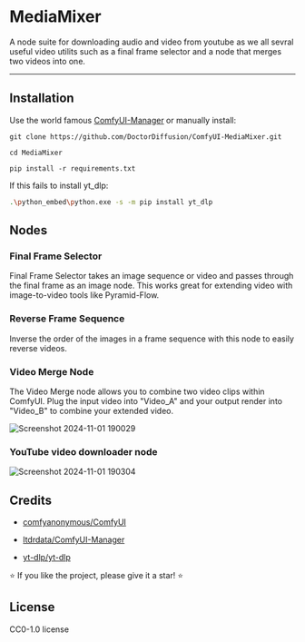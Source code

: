 # MediaMixer
A node suite for downloading audio and video from youtube as we all sevral useful video utilits such as a final frame selector and a node that merges two videos into one.
****

## Installation
Use the world famous [ComfyUI-Manager](https://github.com/ltdrdata/ComfyUI-Manager) or manually install:
```
git clone https://github.com/DoctorDiffusion/ComfyUI-MediaMixer.git
```
```
cd MediaMixer
```
```
pip install -r requirements.txt
```
If this fails to install yt_dlp:
```bash
.\python_embed\python.exe -s -m pip install yt_dlp
```

## Nodes

### Final Frame Selector

Final Frame Selector takes an image sequence or video and passes through the final frame as an image node. 
This works great for extending video with image-to-video tools like Pyramid-Flow. 

### Reverse Frame Sequence

Inverse the order of the images in a frame sequence with this node to easily reverse videos.

### Video Merge Node

The Video Merge node allows you to combine two video clips within ComfyUI.
Plug the input video into "Video_A" and your output render into "Video_B" to combine your extended video.

![Screenshot 2024-11-01 190029](https://github.com/user-attachments/assets/be4a1d0b-ae14-4ece-92f0-87fbcc98fe0f)

### YouTube video downloader node

![Screenshot 2024-11-01 190304](https://github.com/user-attachments/assets/0ed0e432-1c7c-4911-8110-39d9be58e43e)

## Credits

- [comfyanonymous/ComfyUI](https://github.com/comfyanonymous/ComfyUI)

- [ltdrdata/ComfyUI-Manager](https://github.com/ltdrdata/ComfyUI-Manager)

- [yt-dlp/yt-dlp](https://github.com/yt-dlp/yt-dlp)

⭐ If you like the project, please give it a star! ⭐

## License
CC0-1.0 license

